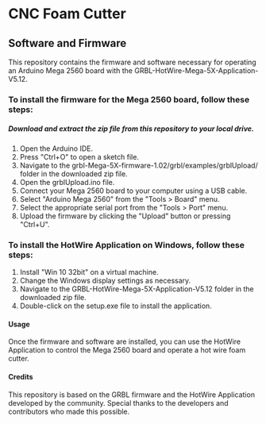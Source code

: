 # CNC Foam Cutter

## Software and Firmware
This repository contains the firmware and software necessary for operating an Arduino Mega 2560 board with the GRBL-HotWire-Mega-5X-Application-V5.12.

### To install the firmware for the Mega 2560 board, follow these steps:

##### Download and extract the zip file from this repository to your local drive.

1. Open the Arduino IDE.
2. Press "Ctrl+O" to open a sketch file.
3. Navigate to the grbl-Mega-5X-firmware-1.02/grbl/examples/grblUpload/ folder in the downloaded zip file.
4. Open the grblUpload.ino file.
5. Connect your Mega 2560 board to your computer using a USB cable.
6. Select "Arduino Mega 2560" from the "Tools > Board" menu.
7. Select the appropriate serial port from the "Tools > Port" menu.
8. Upload the firmware by clicking the "Upload" button or pressing "Ctrl+U".

### To install the HotWire Application on Windows, follow these steps:

1. Install "Win 10 32bit" on a virtual machine.
2. Change the Windows display settings as necessary.
3. Navigate to the GRBL-HotWire-Mega-5X-Application-V5.12 folder in the downloaded zip file.
4. Double-click on the setup.exe file to install the application.

#### Usage
Once the firmware and software are installed, you can use the HotWire Application to control the Mega 2560 board and operate a hot wire foam cutter. 

#### Credits
This repository is based on the GRBL firmware and the HotWire Application developed by the community. Special thanks to the developers and contributors who made this possible.
